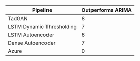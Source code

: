 | Pipeline                  |  Outperforms ARIMA |
|---------------------------|--------------------|
| TadGAN					|          8         |
| LSTM Dynamic Thresholding |          7         |
| LSTM Autoencoder			|          6         |
| Dense Autoencoder			|          7         |
| Azure						|          0         |
